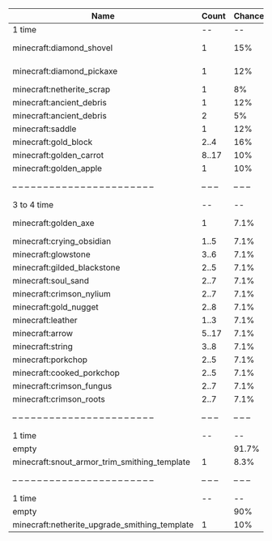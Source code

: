 | Name                                          | Count | Chance | Weight | Comment                       |
| --------------------------------------------- | ----- | ------ | ------ | ----------------------------- |
| 1 time                                        |    -- |     -- |     -- |                               |
| minecraft:diamond_shovel                      |     1 |    15% | 15/100 | enchantments: #on_random_loot |
| minecraft:diamond_pickaxe                     |     1 |    12% | 12/100 | enchantments: #on_random_loot |
| minecraft:netherite_scrap                     |     1 |     8% |  8/100 |                               |
| minecraft:ancient_debris                      |     1 |    12% | 12/100 |                               |
| minecraft:ancient_debris                      |     2 |     5% |  5/100 |                               |
| minecraft:saddle                              |     1 |    12% | 12/100 |                               |
| minecraft:gold_block                          |  2..4 |    16% | 16/100 |                               |
| minecraft:golden_carrot                       | 8..17 |    10% | 10/100 |                               |
| minecraft:golden_apple                        |     1 |    10% | 10/100 |                               |
| – – – – – – – – – – – – – – – – – – – – – – – | – – – | – – –  | – – –  | – – – – – – – – – – – – – – – |
| 3 to 4 time                                   |    -- |     -- |     -- |                               |
| minecraft:golden_axe                          |     1 |   7.1% |   1/14 | enchantments: #on_random_loot |
| minecraft:crying_obsidian                     |  1..5 |   7.1% |   1/14 |                               |
| minecraft:glowstone                           |  3..6 |   7.1% |   1/14 |                               |
| minecraft:gilded_blackstone                   |  2..5 |   7.1% |   1/14 |                               |
| minecraft:soul_sand                           |  2..7 |   7.1% |   1/14 |                               |
| minecraft:crimson_nylium                      |  2..7 |   7.1% |   1/14 |                               |
| minecraft:gold_nugget                         |  2..8 |   7.1% |   1/14 |                               |
| minecraft:leather                             |  1..3 |   7.1% |   1/14 |                               |
| minecraft:arrow                               | 5..17 |   7.1% |   1/14 |                               |
| minecraft:string                              |  3..8 |   7.1% |   1/14 |                               |
| minecraft:porkchop                            |  2..5 |   7.1% |   1/14 |                               |
| minecraft:cooked_porkchop                     |  2..5 |   7.1% |   1/14 |                               |
| minecraft:crimson_fungus                      |  2..7 |   7.1% |   1/14 |                               |
| minecraft:crimson_roots                       |  2..7 |   7.1% |   1/14 |                               |
| – – – – – – – – – – – – – – – – – – – – – – – | – – – | – – –  | – – –  | – – – – – – – – – – – – – – – |
| 1 time                                        |    -- |     -- |     -- |                               |
| empty                                         |       |  91.7% |  11/12 |                               |
| minecraft:snout_armor_trim_smithing_template  |     1 |   8.3% |   1/12 |                               |
| – – – – – – – – – – – – – – – – – – – – – – – | – – – | – – –  | – – –  | – – – – – – – – – – – – – – – |
| 1 time                                        |    -- |     -- |     -- |                               |
| empty                                         |       |    90% |   9/10 |                               |
| minecraft:netherite_upgrade_smithing_template |     1 |    10% |   1/10 |                               |